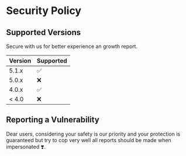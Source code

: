 # Security Policy

## Supported Versions
Secure with us for better experience 
an growth report.

| Version | Supported          |
| ------- | ------------------ |
| 5.1.x   | :white_check_mark: |
| 5.0.x   | :x:                |
| 4.0.x   | :white_check_mark: |
| < 4.0   | :x:                |

## Reporting a Vulnerability
Dear users, considering your safety is our priority and 
your protection is guaranteed but 
try to cop very well all reports should be made when impersonated ❣️.
